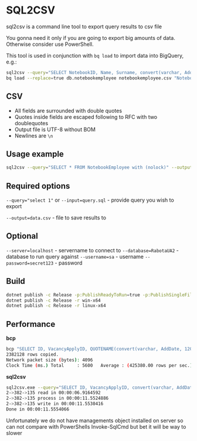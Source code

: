 # SQL2CSV

sql2csv is a command line tool to export query results to csv file

You gonna need it only if you are going to export big amounts of data. Otherwise consider use PowerShell.

This tool is used in conjunction with `bq load` to import data into BigQuery, e.g.:

```bash
sql2csv --query="SELECT NotebookID, Name, Surname, convert(varchar, AddDate, 120), HeadquarterCityID AS CityID FROM NotebookEmployee with (nolock)" --output=notebookemployee.csv
bq load --replace=true db.notebookemployee notebookemployee.csv "NotebookID:INTEGER,Name:STRING,Surname:STRING,AddDate:DATETIME,CityID:INTEGER"
```

## CSV

- All fields are surrounded with double quotes
- Quotes inside fields are escaped following to RFC with two doublequotes
- Output file is UTF-8 without BOM
- Newlines are `\n`

## Usage example

```bash
sql2csv --query="SELECT * FROM NotebookEmployee with (nolock)" --output=notebookemployee.csv --password=secret123
```

## Required options

`--query="select 1"` or `--input=query.sql` - provide query you wish to export

`--output=data.csv` - file to save results to

## Optional

`--server=localhost` - servername to connect to
`--database=RabotaUA2` - database to run query against
`--username=sa` - username
`--password=secret123` - password

## Build

```bash
dotnet publish -c Release -p:PublishReadyToRun=true -p:PublishSingleFile=true -p:PublishTrimmed=true --self-contained true -r osx-x64
dotnet publish -c Release -r win-x64
dotnet publish -c Release -r linux-x64
```

## Performance

**bcp**

```bash
bcp "SELECT ID, VacancyApplyID, QUOTENAME(convert(varchar, AddDate, 120), '\"'), QUOTENAME(FileName, '\"'), CheckSum, FileSize FROM VacancyApplyCVs with (nolock)" queryout "vacancyapplycvs.csv" -c -C65001 -t"," -r"\n"
2382128 rows copied.
Network packet size (bytes): 4096
Clock Time (ms.) Total     : 5600   Average : (425380.00 rows per sec.)
```

**sql2csv**

```bash
sql2csv.exe --query="SELECT ID, VacancyApplyID, convert(varchar, AddDate, 120), FileName, CheckSum, FileSize FROM VacancyApplyCVs with (nolock)" --output=vacancyapplycvs.csv
2->382->135 read in 00:00:06.9164592
2->382->135 process in 00:00:11.5524886
2->382->135 write in 00:00:11.5530416
Done in 00:00:11.5554066
```

Unfortunately we do not have managements object installed on server so can not compare with PowerShells Invoke-SqlCmd but bet it will be way to slower

